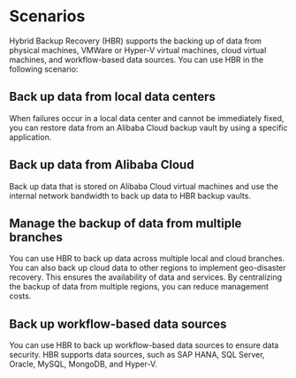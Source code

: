 # Scenarios

Hybrid Backup Recovery \(HBR\) supports the backing up of data from physical machines, VMWare or Hyper-V virtual machines, cloud virtual machines, and workflow-based data sources. You can use HBR in the following scenario:

## Back up data from local data centers

When failures occur in a local data center and cannot be immediately fixed, you can restore data from an Alibaba Cloud backup vault by using a specific application.

## Back up data from Alibaba Cloud

Back up data that is stored on Alibaba Cloud virtual machines and use the internal network bandwidth to back up data to HBR backup vaults.

## Manage the backup of data from multiple branches

You can use HBR to back up data across multiple local and cloud branches. You can also back up cloud data to other regions to implement geo-disaster recovery. This ensures the availability of data and services. By centralizing the backup of data from multiple regions, you can reduce management costs.

## Back up workflow-based data sources

You can use HBR to back up workflow-based data sources to ensure data security. HBR supports data sources, such as SAP HANA, SQL Server, Oracle, MySQL, MongoDB, and Hyper-V.


